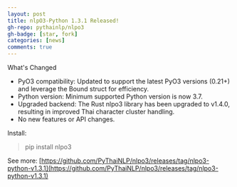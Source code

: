 ```yaml
---
layout: post
title: nlpO3-Python 1.3.1 Released!
gh-repo: pythainlp/nlpo3
gh-badge: [star, fork]
categories: [news]
comments: true
---
```

What's Changed
- PyO3 compatibility: Updated to support the latest PyO3 versions (0.21+) and leverage the Bound struct for efficiency.
- Python version: Minimum supported Python version is now 3.7.
- Upgraded backend: The Rust nlpo3 library has been upgraded to v1.4.0, resulting in improved Thai character cluster handling.
- No new features or API changes.

Install:

> pip install nlpo3

See more: [https://github.com/PyThaiNLP/nlpo3/releases/tag/nlpo3-python-v1.3.1](https://github.com/PyThaiNLP/nlpo3/releases/tag/nlpo3-python-v1.3.1)
